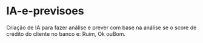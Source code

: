 # IA-e-previsoes
Criação de IA para fazer análise e prever com base na análise se o score de crédito do cliente no banco e: Ruim, Ok ouBom. 

